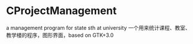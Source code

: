 # CProjectManagement
a management program for state sth at university
一个用来统计课程、教室、教学楼的程序，图形界面，based on GTK+3.0
